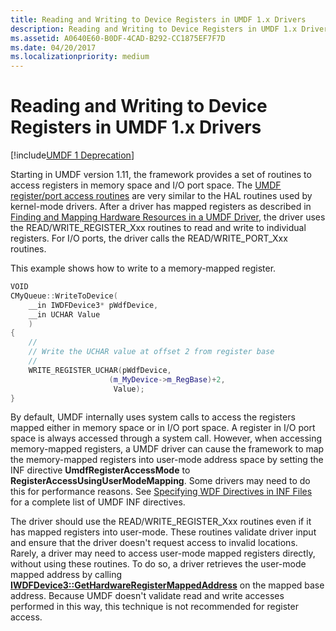 ```yaml
---
title: Reading and Writing to Device Registers in UMDF 1.x Drivers
description: Reading and Writing to Device Registers in UMDF 1.x Drivers
ms.assetid: A0640E60-B0DF-4CAD-B292-CC1875EF7F7D
ms.date: 04/20/2017
ms.localizationpriority: medium
---
```


# Reading and Writing to Device Registers in UMDF 1.x Drivers


[!include[UMDF 1 Deprecation](../includes/umdf-1-deprecation.md)]

Starting in UMDF version 1.11, the framework provides a set of routines to access registers in memory space and I/O port space. The [UMDF register/port access routines](/windows-hardware/drivers/ddi/wudfddi/) are very similar to the HAL routines used by kernel-mode drivers. After a driver has mapped registers as described in [Finding and Mapping Hardware Resources in a UMDF Driver](./finding-and-mapping-hardware-resources-in-umdf-1-x-drivers.md), the driver uses the READ/WRITE\_REGISTER\_Xxx routines to read and write to individual registers. For I/O ports, the driver calls the READ/WRITE\_PORT\_Xxx routines.

This example shows how to write to a memory-mapped register.

```cpp
VOID
CMyQueue::WriteToDevice(
    __in IWDFDevice3* pWdfDevice,
    __in UCHAR Value
    )
{
    //
    // Write the UCHAR value at offset 2 from register base
    //
    WRITE_REGISTER_UCHAR(pWdfDevice, 
                      (m_MyDevice->m_RegBase)+2, 
                       Value);
}
```

By default, UMDF internally uses system calls to access the registers mapped either in memory space or in I/O port space. A register in I/O port space is always accessed through a system call. However, when accessing memory-mapped registers, a UMDF driver can cause the framework to map the memory-mapped registers into user-mode address space by setting the INF directive **UmdfRegisterAccessMode** to **RegisterAccessUsingUserModeMapping**. Some drivers may need to do this for performance reasons. See [Specifying WDF Directives in INF Files](specifying-wdf-directives-in-inf-files.md) for a complete list of UMDF INF directives.

The driver should use the READ/WRITE\_REGISTER\_Xxx routines even if it has mapped registers into user-mode. These routines validate driver input and ensure that the driver doesn't request access to invalid locations. Rarely, a driver may need to access user-mode mapped registers directly, without using these routines. To do so, a driver retrieves the user-mode mapped address by calling [**IWDFDevice3::GetHardwareRegisterMappedAddress**](/windows-hardware/drivers/ddi/wudfddi/nf-wudfddi-iwdfdevice3-gethardwareregistermappedaddress) on the mapped base address. Because UMDF doesn't validate read and write accesses performed in this way, this technique is not recommended for register access.

 

